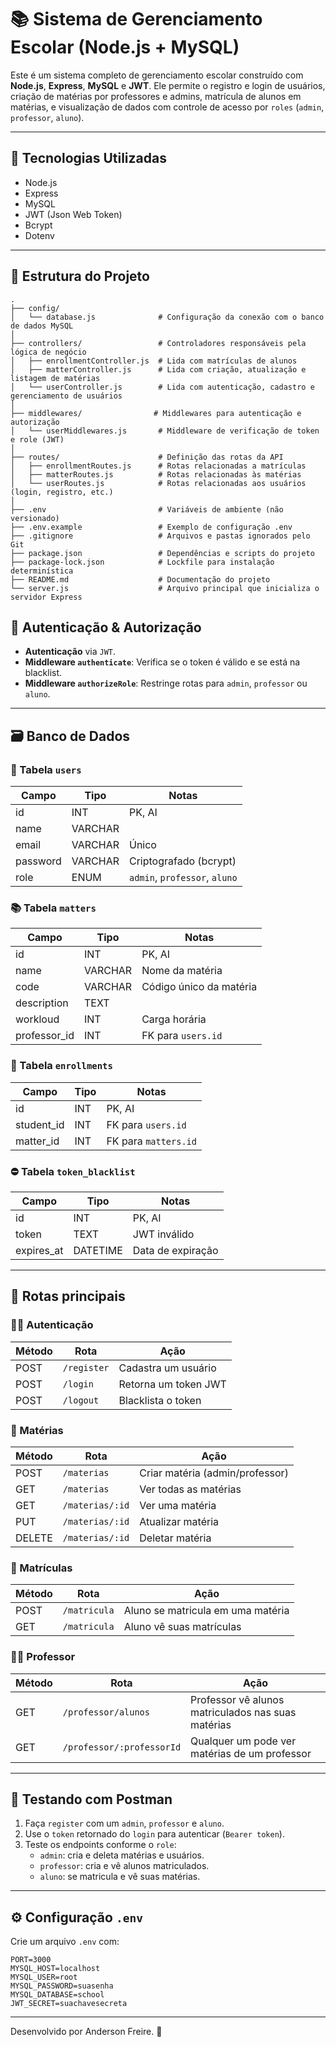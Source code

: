 # 📚 Sistema de Gerenciamento Escolar (Node.js + MySQL)

Este é um sistema completo de gerenciamento escolar construído com **Node.js**, **Express**, **MySQL** e **JWT**. Ele permite o registro e login de usuários, criação de matérias por professores e admins, matrícula de alunos em matérias, e visualização de dados com controle de acesso por `roles` (`admin`, `professor`, `aluno`).

---

## 🚀 Tecnologias Utilizadas

- Node.js
- Express
- MySQL
- JWT (Json Web Token)
- Bcrypt
- Dotenv

---

## 📁 Estrutura do Projeto
```
.
├── config/
│   └── database.js              # Configuração da conexão com o banco de dados MySQL
│
├── controllers/                 # Controladores responsáveis pela lógica de negócio
│   ├── enrollmentController.js  # Lida com matrículas de alunos
│   ├── matterController.js      # Lida com criação, atualização e listagem de matérias
│   └── userController.js        # Lida com autenticação, cadastro e gerenciamento de usuários
│
├── middlewares/                # Middlewares para autenticação e autorização
│   └── userMiddlewares.js       # Middleware de verificação de token e role (JWT)
│
├── routes/                      # Definição das rotas da API
│   ├── enrollmentRoutes.js      # Rotas relacionadas a matrículas
│   ├── matterRoutes.js          # Rotas relacionadas às matérias
│   └── userRoutes.js            # Rotas relacionadas aos usuários (login, registro, etc.)
│
├── .env                         # Variáveis de ambiente (não versionado)
├── .env.example                 # Exemplo de configuração .env
├── .gitignore                   # Arquivos e pastas ignorados pelo Git
├── package.json                 # Dependências e scripts do projeto
├── package-lock.json            # Lockfile para instalação determinística
├── README.md                    # Documentação do projeto
└── server.js                    # Arquivo principal que inicializa o servidor Express
```

## 🔐 Autenticação & Autorização

- **Autenticação** via `JWT`.
- **Middleware `authenticate`**: Verifica se o token é válido e se está na blacklist.
- **Middleware `authorizeRole`**: Restringe rotas para `admin`, `professor` ou `aluno`.

---

## 🗃️ Banco de Dados

### 🧑 Tabela `users`

| Campo     | Tipo        | Notas                    |
|-----------|-------------|--------------------------|
| id        | INT         | PK, AI                   |
| name      | VARCHAR     |                          |
| email     | VARCHAR     | Único                    |
| password  | VARCHAR     | Criptografado (bcrypt)   |
| role      | ENUM        | `admin`, `professor`, `aluno` |

### 📚 Tabela `matters`

| Campo        | Tipo      | Notas                        |
|--------------|-----------|------------------------------|
| id           | INT       | PK, AI                       |
| name         | VARCHAR   | Nome da matéria              |
| code         | VARCHAR   | Código único da matéria      |
| description  | TEXT      |                              |
| workloud     | INT       | Carga horária                |
| professor_id | INT       | FK para `users.id`           |

### 📝 Tabela `enrollments`

| Campo       | Tipo     | Notas                   |
|-------------|----------|-------------------------|
| id          | INT      | PK, AI                  |
| student_id  | INT      | FK para `users.id`      |
| matter_id   | INT      | FK para `matters.id`    |

### ⛔ Tabela `token_blacklist`

| Campo       | Tipo      | Notas                   |
|-------------|-----------|-------------------------|
| id          | INT       | PK, AI                  |
| token       | TEXT      | JWT inválido            |
| expires_at  | DATETIME  | Data de expiração       |

---

## 🧪 Rotas principais

### 🧑‍🎓 Autenticação

| Método | Rota           | Ação                 |
|--------|----------------|----------------------|
| POST   | `/register`    | Cadastra um usuário  |
| POST   | `/login`       | Retorna um token JWT |
| POST   | `/logout`      | Blacklista o token   |

### 📘 Matérias

| Método | Rota                    | Ação                                     |
|--------|-------------------------|------------------------------------------|
| POST   | `/materias`             | Criar matéria (admin/professor)          |
| GET    | `/materias`             | Ver todas as matérias                    |
| GET    | `/materias/:id`         | Ver uma matéria                          |
| PUT    | `/materias/:id`         | Atualizar matéria                        |
| DELETE | `/materias/:id`         | Deletar matéria                          |

### 📝 Matrículas

| Método | Rota                   | Ação                                  |
|--------|------------------------|---------------------------------------|
| POST   | `/matricula`           | Aluno se matricula em uma matéria     |
| GET    | `/matricula`           | Aluno vê suas matrículas              |

### 🧑‍🏫 Professor

| Método | Rota                             | Ação                                                |
|--------|----------------------------------|-----------------------------------------------------|
| GET    | `/professor/alunos`              | Professor vê alunos matriculados nas suas matérias  |
| GET    | `/professor/:professorId`        | Qualquer um pode ver matérias de um professor       |

---

## 📲 Testando com Postman

1. Faça `register` com um `admin`, `professor` e `aluno`.
2. Use o `token` retornado do `login` para autenticar (`Bearer token`).
3. Teste os endpoints conforme o `role`:
   - `admin`: cria e deleta matérias e usuários.
   - `professor`: cria e vê alunos matriculados.
   - `aluno`: se matricula e vê suas matérias.

---

## ⚙️ Configuração `.env`

Crie um arquivo `.env` com:

```env
PORT=3000
MYSQL_HOST=localhost
MYSQL_USER=root
MYSQL_PASSWORD=suasenha
MYSQL_DATABASE=school
JWT_SECRET=suachavesecreta
```

---
Desenvolvido por Anderson Freire. 🚀
